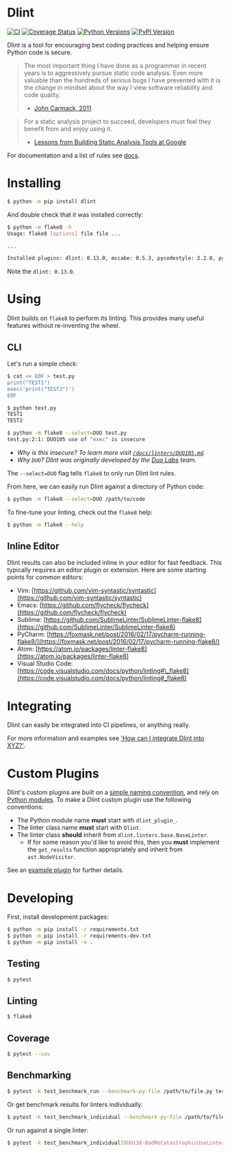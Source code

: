 # Dlint

[![CI](https://github.com/dlint-py/dlint/actions/workflows/ci.yml/badge.svg?branch=master)](https://github.com/dlint-py/dlint/actions/workflows/ci.yml)
[![Coverage Status](https://coveralls.io/repos/github/dlint-py/dlint/badge.svg?branch=master)](https://coveralls.io/github/dlint-py/dlint?branch=master)
[![Python Versions](https://img.shields.io/pypi/pyversions/dlint.svg)](https://pypi.org/project/dlint/)
[![PyPI Version](https://img.shields.io/pypi/v/dlint.svg)](https://pypi.org/project/dlint/)

Dlint is a tool for encouraging best coding practices and helping ensure Python code is secure.

> The most important thing I have done as a programmer in recent years is to
> aggressively pursue static code analysis. Even more valuable than the
> hundreds of serious bugs I have prevented with it is the change in mindset
> about the way I view software reliability and code quality.
>
> - [John Carmack, 2011](https://www.gamasutra.com/view/news/128836/InDepth_Static_Code_Analysis.php)

> For a static analysis project to succeed, developers must feel they benefit
> from and enjoy using it.
>
> - [Lessons from Building Static Analysis Tools at Google](https://cacm.acm.org/magazines/2018/4/226371-lessons-from-building-static-analysis-tools-at-google/fulltext)

For documentation and a list of rules see [docs](https://github.com/dlint-py/dlint/tree/master/docs).

# Installing

```bash
$ python -m pip install dlint
```

And double check that it was installed correctly:

```bash
$ python -m flake8 -h
Usage: flake8 [options] file file ...

...

Installed plugins: dlint: 0.13.0, mccabe: 0.5.3, pycodestyle: 2.2.0, pyflakes: 1.3.0
```

Note the `dlint: 0.13.0`.

# Using

Dlint builds on `flake8` to perform its linting. This provides many
useful features without re-inventing the wheel.

## CLI

Let's run a simple check:

```bash
$ cat << EOF > test.py
print("TEST1")
exec('print("TEST2")')
EOF
```

```bash
$ python test.py
TEST1
TEST2
```

```bash
$ python -m flake8 --select=DUO test.py
test.py:2:1: DUO105 use of "exec" is insecure
```

- _Why is this insecure? To learn more visit [`/docs/linters/DUO105.md`](https://github.com/dlint-py/dlint/blob/master/docs/linters/DUO105.md)._
- _Why `DUO`? Dlint was originally developed by the [Duo Labs](https://duo.com/blog/introducing-dlint-robust-static-analysis-for-python) team._

The `--select=DUO` flag tells `flake8` to only run Dlint lint rules.

From here, we can easily run Dlint against a directory of Python code:

```bash
$ python -m flake8 --select=DUO /path/to/code
```

To fine-tune your linting, check out the `flake8` help:

```bash
$ python -m flake8 --help
```

## Inline Editor

Dlint results can also be included inline in your editor for fast feedback.
This typically requires an editor plugin or extension. Here are some starting
points for common editors:

- Vim: [https://github.com/vim-syntastic/syntastic](https://github.com/vim-syntastic/syntastic)
- Emacs: [https://github.com/flycheck/flycheck](https://github.com/flycheck/flycheck)
- Sublime: [https://github.com/SublimeLinter/SublimeLinter-flake8](https://github.com/SublimeLinter/SublimeLinter-flake8)
- PyCharm: [https://foxmask.net/post/2016/02/17/pycharm-running-flake8/](https://foxmask.net/post/2016/02/17/pycharm-running-flake8/)
- Atom: [https://atom.io/packages/linter-flake8](https://atom.io/packages/linter-flake8)
- Visual Studio Code: [https://code.visualstudio.com/docs/python/linting#\_flake8](https://code.visualstudio.com/docs/python/linting#_flake8)

# Integrating

Dlint can easily be integrated into CI pipelines, or anything really.

For more information and examples see ['How can I integrate Dlint into XYZ?'](https://github.com/dlint-py/dlint/tree/master/docs#how-can-i-integrate-dlint-into-xyz).

# Custom Plugins

Dlint's custom plugins are built on a [simple naming convention](https://packaging.python.org/guides/creating-and-discovering-plugins/#using-naming-convention),
and rely on [Python modules](https://docs.python.org/3/distutils/examples.html#pure-python-distribution-by-module).
To make a Dlint custom plugin use the following conventions:

- The Python module name **must** start with `dlint_plugin_`.
- The linter class name **must** start with `Dlint`.
- The linter class **should** inherit from `dlint.linters.base.BaseLinter`.
  - If for some reason you'd like to avoid this, then you **must** implement
    the `get_results` function appropriately and inherit from `ast.NodeVisitor`.

See an [example plugin](https://github.com/dlint-py/dlint-plugin-example) for further details.

# Developing

First, install development packages:

```bash
$ python -m pip install -r requirements.txt
$ python -m pip install -r requirements-dev.txt
$ python -m pip install -e .
```

## Testing

```bash
$ pytest
```

## Linting

```bash
$ flake8
```

## Coverage

```bash
$ pytest --cov
```

## Benchmarking

```bash
$ pytest -k test_benchmark_run --benchmark-py-file /path/to/file.py tests/test_benchmark/
```

Or get benchmark results for linters individually:

```bash
$ pytest -k test_benchmark_individual --benchmark-py-file /path/to/file.py tests/test_benchmark/
```

Or run against a single linter:

```bash
$ pytest -k test_benchmark_individual[DUO138-BadReCatastrophicUseLinter] --benchmark-py-file /path/to/file.py tests/test_benchmark/
```
